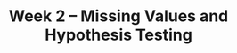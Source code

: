 ---
    title: Week 2 – Missing Values and Hypothesis Testing
    weekNumber: 2
    days:
      - date: 2021-4-4
        events:
          "**LEC 4**{: .label .label-lecture } [Messy Data](resources/lectures/lec04/lec04.html)":
            "[Ch. 3](https://notes.dsc80.com/content/03/introduction.html), [4.1-4.2](https://notes.dsc80.com/content/04/introduction.html)"
                
          "**Lab 1**{: .label .label-lab } **[Introduction (due 4/4)](https://github.com/dsc-courses/dsc80-2022-sp/blob/main/labs/01-intro/lab.ipynb) ([setup video](https://www.youtube.com/watch?v=FpTo4AM9B30))**":
          "**SUR**{: .label .label-survey } **[Welcome + Alternate Exams Form (due 4/4)](https://docs.google.com/forms/d/e/1FAIpQLSdBKLcPs4Xi0plaIw0MVZ0DyGcvnSZyHxKVC7S7LwEiCchepQ/viewform)**":
      - date: 2021-4-6
        events:
          "**LEC 5**{: .label .label-lecture } [Unfaithful Data, Hypothesis Testing](resources/lectures/lec05/lec05.html)":
            "[Ch. 4](https://notes.dsc80.com/content/04/introduction.html), [CIT 11](https://inferentialthinking.com/chapters/11/Testing_Hypotheses.html)"
                
          "**DIS 2**{: .label .label-disc } **Pandas (due 4/9)**":
      - date: 2021-4-7
        events:
          "**PROJ 1**{: .label .label-proj } **[Gradebook (CP due 4/7, Full due 4/14)](https://github.com/dsc-courses/dsc80-2022-sp/blob/main/projects/01-gradebook/project.ipynb)** ([partners](https://docs.google.com/spreadsheets/d/1PMtGpd4U6rYBn6Ut6eHQzSo4PdBwluU-ppx87ROy_N8/edit#gid=0)) ([🎥](https://www.youtube.com/watch?v=Os-BT0FTzVg))":
      - date: 2021-4-8
        events:
          "**LEC 6**{: .label .label-lecture } [Hypothesis Testing](resources/lectures/lec06/lec06.html)":
            "[CIT 11](https://inferentialthinking.com/chapters/11/Testing_Hypotheses.html)"
                
---